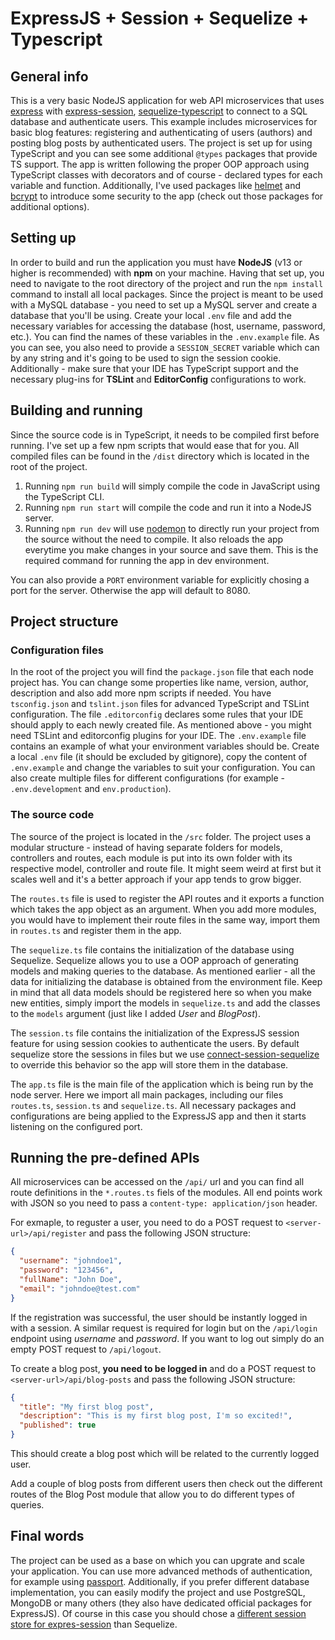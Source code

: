 # ExpressJS + Session + Sequelize + Typescript

## General info
This is a very basic NodeJS application for web API microservices that uses [express](https://github.com/expressjs/express) with [express-session](https://github.com/expressjs/session), [sequelize-typescript](https://github.com/RobinBuschmann/sequelize-typescript) to connect to a SQL database and authenticate users. This example includes microservices for basic blog features: registering and authenticating of users (authors) and posting blog posts by authenticated users. The project is set up for using TypeScript and you can see some additional `@types` packages that provide TS support. The app is written following the proper OOP approach using TypeScript classes with decorators and of course - declared types for each variable and function. Additionally, I've used packages like [helmet](https://helmetjs.github.io/) and [bcrypt](https://github.com/kelektiv/node.bcrypt.js) to introduce some security to the app (check out those packages for additional options).

## Setting up
In order to build and run the application you must have **NodeJS** (v13 or higher is recommended) with **npm** on your machine. Having that set up, you need to navigate to the root directory of the project and run the `npm install` command to install all local packages. Since the project is meant to be used with a MySQL database - you need to set up a MySQL server and create a database that you'll be using. Create your local `.env` file and add the necessary variables for accessing the database (host, username, password, etc.). You can find the names of these variables in the `.env.example` file. As you can see, you also need to provide a `SESSION_SECRET` variable which can by any string and it's going to be used to sign the session cookie.
Additionally - make sure that your IDE has TypeScript support and the necessary plug-ins for **TSLint** and **EditorConfig** configurations to work.

## Building and running
Since the source code is in TypeScript, it needs to be compiled first before running. I've set up a few npm scripts that would ease that for you. All compiled files can be found in the `/dist` directory which is located in the root of the project.
1. Running `npm run build` will simply compile the code in JavaScript using the TypeScript CLI.
2. Running `npm run start` will compile the code and run it into a NodeJS server.
3. Running `npm run dev` will use [nodemon](https://nodemon.io/) to directly run your project from the source without the need to compile. It also reloads the app everytime you make changes in your source and save them. This is the required command for running the app in dev environment.

You can also provide a `PORT` environment variable for explicitly chosing a port for the server. Otherwise the app will default to 8080.

## Project structure
### Configuration files
In the root of the project you will find the `package.json` file that each node project has. You can change some properties like name, version, author, description and also add more npm scripts if needed. You have `tsconfig.json` and `tslint.json` files for advanced TypeScript and TSLint configuration. The file `.editorconfig` declares some rules that your IDE should apply to each newly created file. As mentioned above - you might need TSLint and editorconfig plugins for your IDE. The `.env.example` file contains an example of what your environment variables should be. Create a local `.env` file (it should be excluded by gitignore), copy the content of `.env.example` and change the variables to suit your configuration. You can also create multiple files for different configurations (for example - `.env.development` and `env.production`).

### The source code
The source of the project is located in the `/src` folder. The project uses a modular structure - instead of having separate folders for models, controllers and routes, each module is put into its own folder with its respective model, controller and route file. It might seem weird at first but it scales well and it's a better approach if your app tends to grow bigger.

The `routes.ts` file is used to register the API routes and it exports a function which takes the app object as an argument. When you add more modules, you would have to implement their route files in the same way, import them in `routes.ts` and register them in the app.

The `sequelize.ts` file contains the initialization of the database using Sequelize. Sequelize allows you to use a OOP approach of generating models and making queries to the database. As mentioned earlier - all the data for initializing the database is obtained from the environment file. Keep in mind that all data models should be registered here so when you make new entities, simply import the models in `sequelize.ts` and add the classes to the `models` argument (just like I added *User* and *BlogPost*).

The `session.ts` file contains the initialization of the ExpressJS session feature for using session cookies to authenticate the users. By default sequelize store the sessions in files but we use [connect-session-sequelize](https://github.com/mweibel/connect-session-sequelize) to override this behavior so the app will store them in the database.

The `app.ts` file is the main file of the application which is being run by the node server. Here we import all main packages, including our files `routes.ts`, `session.ts` and `sequelize.ts`. All necessary packages and configurations are being applied to the ExpressJS app and then it starts listening on the configured port.

## Running the pre-defined APIs
All microservices can be accessed on the `/api/` url and you can find all route definitions in the `*.routes.ts` fiels of the modules. All end points work with JSON so you need to pass a `content-type: application/json` header.

For exmaple, to reguster a user, you need to do a POST request to `<server-url>/api/register` and pass the following JSON structure:
```json
{
  "username": "johndoe1",
  "password": "123456",
  "fullName": "John Doe",
  "email": "johndoe@test.com"
}
```
If the registration was successful, the user should be instantly logged in with a session. A similar request is required for login but on the `/api/login` endpoint using *username* and *password*. If you want to log out simply do an empty POST request to `/api/logout`.

To create a blog post, **you need to be logged in** and do a POST request to `<server-url>/api/blog-posts` and pass the following JSON structure:
```json
{
  "title": "My first blog post",
  "description": "This is my first blog post, I'm so excited!",
  "published": true
}
```
This should create a blog post which will be related to the currently logged user.

Add a couple of blog posts from different users then check out the different routes of the Blog Post module that allow you to do different types of queries.

## Final words
The project can be used as a base on which you can upgrate and scale your application. You can use more advanced methods of authentication, for example using [passport](http://www.passportjs.org/). Additionally, if you prefer different database implementation, you can easily modify the project and use PostgreSQL, MongoDB or many others (they also have dedicated official packages for ExpressJS). Of course in this case you should chose a [different session store for expres-session](https://github.com/expressjs/session#compatible-session-stores) than Sequelize.

